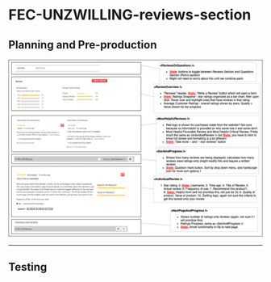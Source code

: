 # FEC-UNZWILLING-reviews-section

## Planning and Pre-production
<img src='Planning.png'>

---

## Testing
